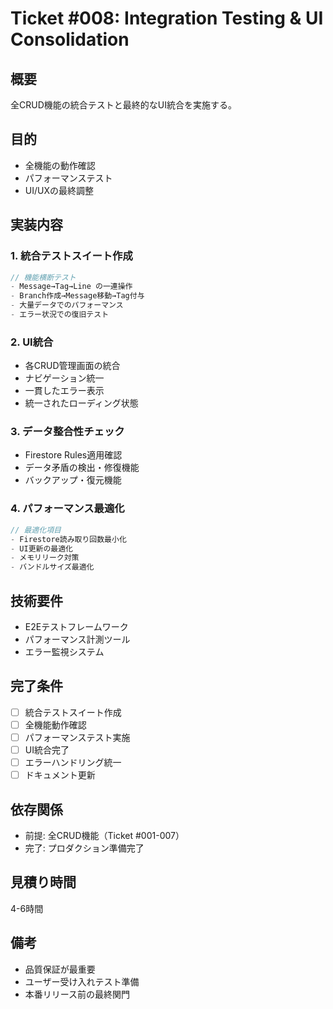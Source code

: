 # Ticket #008: Integration Testing & UI Consolidation

## 概要
全CRUD機能の統合テストと最終的なUI統合を実施する。

## 目的
- 全機能の動作確認
- パフォーマンステスト
- UI/UXの最終調整

## 実装内容

### 1. 統合テストスイート作成
```typescript
// 機能横断テスト
- Message→Tag→Line の一連操作
- Branch作成→Message移動→Tag付与
- 大量データでのパフォーマンス
- エラー状況での復旧テスト
```

### 2. UI統合
- 各CRUD管理画面の統合
- ナビゲーション統一
- 一貫したエラー表示
- 統一されたローディング状態

### 3. データ整合性チェック
- Firestore Rules適用確認
- データ矛盾の検出・修復機能
- バックアップ・復元機能

### 4. パフォーマンス最適化
```typescript
// 最適化項目
- Firestore読み取り回数最小化
- UI更新の最適化
- メモリリーク対策
- バンドルサイズ最適化
```

## 技術要件
- E2Eテストフレームワーク
- パフォーマンス計測ツール
- エラー監視システム

## 完了条件
- [ ] 統合テストスイート作成
- [ ] 全機能動作確認
- [ ] パフォーマンステスト実施
- [ ] UI統合完了
- [ ] エラーハンドリング統一
- [ ] ドキュメント更新

## 依存関係
- 前提: 全CRUD機能（Ticket #001-007）
- 完了: プロダクション準備完了

## 見積り時間
4-6時間

## 備考
- 品質保証が最重要
- ユーザー受け入れテスト準備
- 本番リリース前の最終関門
